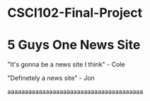 # CSCI102-Final-Project
# 5 Guys One News Site

"It's gonna be a news site I think" - Cole

"Definetely a news site" - Jon

aaaaaaaaaaaaaaaaaaaaaaaaaaaaaaaaaaaaaaa
